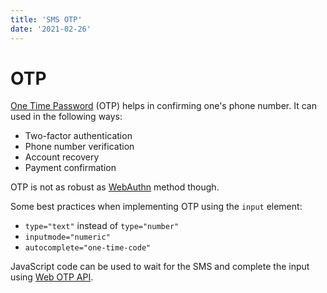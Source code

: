 ```yaml
---
title: 'SMS OTP'
date: '2021-02-26'
---
```


# OTP

[One Time Password](https://web.dev/sms-otp-form/) (OTP) helps in confirming one's phone number. It can used in the following ways:
- Two-factor authentication
- Phone number verification
- Account recovery
- Payment confirmation

OTP is not as robust as [WebAuthn](https://www.w3.org/TR/webauthn-2/) method though.

Some best practices when implementing OTP using the `input` element:
- `type="text"` instead of `type="number"`
- `inputmode="numeric"`
- `autocomplete="one-time-code"`

JavaScript code can be used to wait for the SMS and complete the input using [Web OTP API](https://wicg.github.io/web-otp/).
